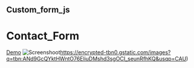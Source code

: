 ## Custom_form_js
# Contact_Form
[Demo](https://igorsukachov.github.io/Custom_form_js/)
![Screenshoot](https://encrypted-tbn0.gstatic.com/images?q=tbn:ANd9GcQYktHWntO76EliuDMshd3sgOCI_seunRfhKQ&usqp=CAU)https://encrypted-tbn0.gstatic.com/images?q=tbn:ANd9GcQYktHWntO76EliuDMshd3sgOCI_seunRfhKQ&usqp=CAU)
